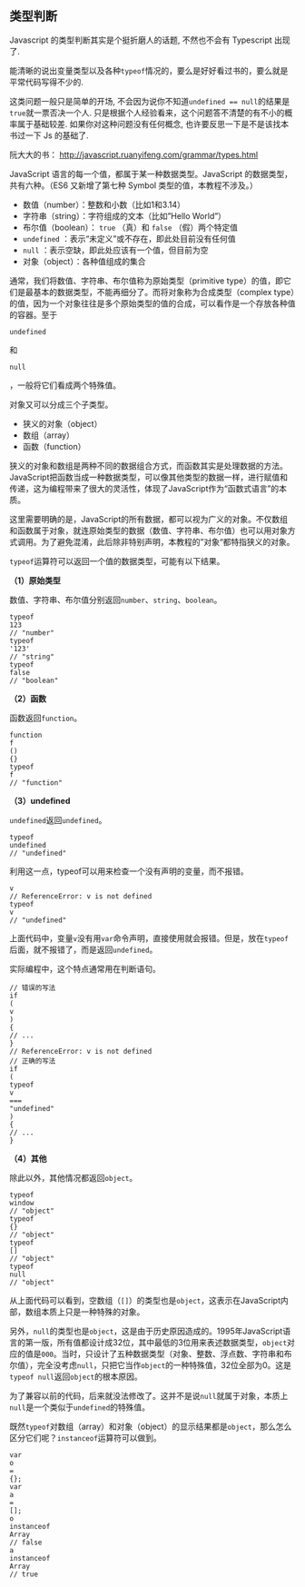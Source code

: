 ## 类型判断

Javascript 的类型判断其实是个挺折磨人的话题, 不然也不会有 Typescript 出现了.

能清晰的说出变量类型以及各种`typeof`情况的，要么是好好看过书的，要么就是平常代码写得不少的.

这类问题一般只是简单的开场, 不会因为说你不知道`undefined == null`的结果是`true`就一票否决一个人. 只是根据个人经验看来，这个问题答不清楚的有不小的概率属于基础较差. 如果你对这种问题没有任何概念, 也许要反思一下是不是该找本书过一下 Js 的基础了.

阮大大的书： http://javascript.ruanyifeng.com/grammar/types.html



JavaScript 语言的每一个值，都属于某一种数据类型。JavaScript 的数据类型，共有六种。（ES6 又新增了第七种 Symbol 类型的值，本教程不涉及。）

* 数值（number）：整数和小数（比如1和3.14）
* 字符串（string）：字符组成的文本（比如”Hello World”）
* 布尔值（boolean）：
  `true`
  （真）和
  `false`
  （假）两个特定值
* `undefined`
  ：表示“未定义”或不存在，即此处目前没有任何值
* `null`
  ：表示空缺，即此处应该有一个值，但目前为空
* 对象（object）：各种值组成的集合

通常，我们将数值、字符串、布尔值称为原始类型（primitive type）的值，即它们是最基本的数据类型，不能再细分了。而将对象称为合成类型（complex type）的值，因为一个对象往往是多个原始类型的值的合成，可以看作是一个存放各种值的容器。至于

`undefined`

和

`null`

，一般将它们看成两个特殊值。

对象又可以分成三个子类型。

* 狭义的对象（object）
* 数组（array）
* 函数（function）

狭义的对象和数组是两种不同的数据组合方式，而函数其实是处理数据的方法。JavaScript把函数当成一种数据类型，可以像其他类型的数据一样，进行赋值和传递，这为编程带来了很大的灵活性，体现了JavaScript作为“函数式语言”的本质。

这里需要明确的是，JavaScript的所有数据，都可以视为广义的对象。不仅数组和函数属于对象，就连原始类型的数据（数值、字符串、布尔值）也可以用对象方式调用。为了避免混淆，此后除非特别声明，本教程的”对象“都特指狭义的对象。

`typeof`运算符可以返回一个值的数据类型，可能有以下结果。

**（1）原始类型**

数值、字符串、布尔值分别返回`number`、`string`、`boolean`。

```
typeof
123
// "number"
typeof
'123'
// "string"
typeof
false
// "boolean"
```

**（2）函数**

函数返回`function`。

```
function
f
()
{}
typeof
f
// "function"
```

**（3）undefined**

`undefined`返回`undefined`。

```
typeof
undefined
// "undefined"
```

利用这一点，typeof可以用来检查一个没有声明的变量，而不报错。

```
v
// ReferenceError: v is not defined
typeof
v
// "undefined"
```

上面代码中，变量`v`没有用`var`命令声明，直接使用就会报错。但是，放在`typeof`后面，就不报错了，而是返回`undefined`。

实际编程中，这个特点通常用在判断语句。

```
// 错误的写法
if
(
v
)
{
// ...
}
// ReferenceError: v is not defined
// 正确的写法
if
(
typeof
v
===
"undefined"
)
{
// ...
}
```

**（4）其他**

除此以外，其他情况都返回`object`。

```
typeof
window
// "object"
typeof
{}
// "object"
typeof
[]
// "object"
typeof
null
// "object"
```

从上面代码可以看到，空数组（`[]`）的类型也是`object`，这表示在JavaScript内部，数组本质上只是一种特殊的对象。

另外，`null`的类型也是`object`，这是由于历史原因造成的。1995年JavaScript语言的第一版，所有值都设计成32位，其中最低的3位用来表述数据类型，`object`对应的值是`000`。当时，只设计了五种数据类型（对象、整数、浮点数、字符串和布尔值），完全没考虑`null`，只把它当作`object`的一种特殊值，32位全部为0。这是`typeof null`返回`object`的根本原因。

为了兼容以前的代码，后来就没法修改了。这并不是说`null`就属于对象，本质上`null`是一个类似于`undefined`的特殊值。

既然`typeof`对数组（array）和对象（object）的显示结果都是`object`，那么怎么区分它们呢？`instanceof`运算符可以做到。

```
var
o
=
{};
var
a
=
[];
o
instanceof
Array
// false
a
instanceof
Array
// true
```



